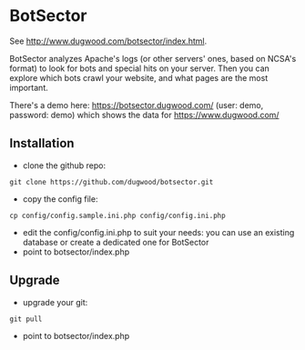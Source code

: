 # BotSector

See <http://www.dugwood.com/botsector/index.html>.

BotSector analyzes Apache's logs (or other servers' ones, based on NCSA's format) to look for bots and special hits on your server. Then you can explore which bots crawl your website, and what pages are the most important.

There's a demo here: https://botsector.dugwood.com/ (user: demo, password: demo) which shows the data for https://www.dugwood.com/

## Installation
- clone the github repo:
```
git clone https://github.com/dugwood/botsector.git
```
- copy the config file:
```
cp config/config.sample.ini.php config/config.ini.php
```
- edit the config/config.ini.php to suit your needs: you can use an existing database or create a dedicated one for BotSector
- point to botsector/index.php

## Upgrade
- upgrade your git:
```
git pull
```
- point to botsector/index.php
